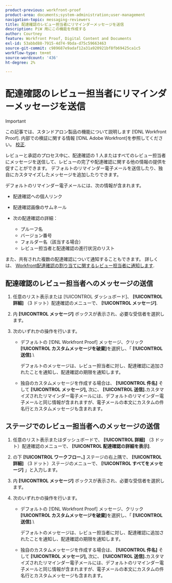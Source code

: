 ```yaml
---
product-previous: workfront-proof
product-area: documents;system-administration;user-management
navigation-topic: messaging-reviewers
title: 配達確認のレビュー担当者にリマインダーメッセージを送信
description: PiW 用にこの機能を作成する
author: Courtney
feature: Workfront Proof, Digital Content and Documents
exl-id: 53abbd88-7915-4d74-9bda-d75c59663463
source-git-commit: c989687e9adaf12a31a920921bf8fb69425ca1c5
workflow-type: tm+mt
source-wordcount: '436'
ht-degree: 2%

---
```


# 配達確認のレビュー担当者にリマインダーメッセージを送信

>[!IMPORTANT]
>
>この記事では、スタンドアロン製品の機能について説明します [!DNL Workfront Proof]. 内部での検証に関する情報 [!DNL Adobe Workfront]を参照してください。 [校正](../../../review-and-approve-work/proofing/proofing.md).

<!--
<p style="color: #000000;" data-mc-conditions="QuicksilverOrClassic.Draft mode">Make this work for PiW</p>
-->

レビューと承認のプロセス中に、配達確認の 1 人またはすべてのレビュー担当者にメッセージを送信して、レビューの完了や配達確認に関する他の情報の提供を促すことができます。 デフォルトのリマインダー電子メールを送信したり、独自にカスタマイズしたメッセージを追加したりできます。

デフォルトのリマインダー電子メールには、次の情報が含まれます。

* 配達確認への個人リンク
* 配達確認画像のサムネール
* 次の配達確認の詳細：

   * プルーフ名
   * バージョン番号
   * フォルダー名（該当する場合）
   * レビュー担当者と配達確認の進行状況のリスト

また、共有された複数の配達確認について通知することもできます。 詳しくは、 [Workfront配達確認の割り当てに関するレビュー担当者に通知します](../../../workfront-proof/wp-emailsntfctns/messaging-reviewers/remind-reviewer-assignments-wp.md).

## 配達確認のレビュー担当者へのメッセージの送信

1. 任意のリスト表示または [!UICONTROL ダッシュボード]、 **[!UICONTROL 詳細]** （3 ドット）配達確認のメニューで、 **[!UICONTROL メッセージ]**.

1. 内 **[!UICONTROL メッセージ]** ボックスが表示され、必要な受信者を選択します。
1. 次のいずれかの操作を行います。

   * デフォルトの [!DNL Workfront Proof] メッセージ、クリック **[!UICONTROL カスタムメッセージを破棄]**&#x200B;を選択し、「 **[!UICONTROL 送信]**.\

      デフォルトのメッセージは、レビュー担当者に対し、配達確認に追加されたことを通知し、配達確認の期限を通知します。

   * 独自のカスタムメッセージを作成する場合は、 **[!UICONTROL 件名]** そして **[!UICONTROL メッセージ],** 次に、 **[!UICONTROL 送信].**&#x200B;カスタマイズされたリマインダー電子メールには、デフォルトのリマインダー電子メールと同じ情報が含まれますが、電子メールの本文にカスタムの件名行とカスタムメッセージも含まれます。

## ステージでのレビュー担当者へのメッセージの送信

1. 任意のリスト表示またはダッシュボードで、 **[!UICONTROL 詳細]** （3 ドット）配達確認のメニューで、 **[!UICONTROL 配達確認の詳細を表示]**.

1. の下 **[!UICONTROL ワークフロー、]** ステージの右上隅で、 **[!UICONTROL 詳細]** （3 ドット）ステージのメニューで、 **[!UICONTROL すべてをメッセージ]** 」と入力します。

1. 内 **[!UICONTROL メッセージ]** ボックスが表示され、必要な受信者を選択します。
1. 次のいずれかの操作を行います。

   * デフォルトの [!DNL Workfront Proof] メッセージ、クリック **[!UICONTROL カスタムメッセージを破棄]**&#x200B;を選択し、「 **[!UICONTROL 送信]**.\

      デフォルトのメッセージは、レビュー担当者に対し、配達確認に追加されたことを通知し、配達確認の期限を通知します。

   * 独自のカスタムメッセージを作成する場合は、 **[!UICONTROL 件名]** そして **[!UICONTROL メッセージ],** 次に、 **[!UICONTROL 送信].**&#x200B;カスタマイズされたリマインダー電子メールには、デフォルトのリマインダー電子メールと同じ情報が含まれますが、電子メールの本文にカスタムの件名行とカスタムメッセージも含まれます。
